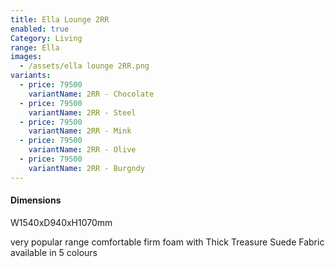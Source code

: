 ```yaml
---
title: Ella Lounge 2RR
enabled: true
Category: Living
range: Ella
images:
  - /assets/ella lounge 2RR.png
variants:
  - price: 79500
    variantName: 2RR - Chocolate
  - price: 79500
    variantName: 2RR - Steel
  - price: 79500
    variantName: 2RR - Mink
  - price: 79500
    variantName: 2RR - Olive
  - price: 79500
    variantName: 2RR - Burgndy
---
```


#### Dimensions

W1540xD940xH1070mm

very popular range comfortable firm foam with Thick Treasure Suede Fabric available in 5 colours
